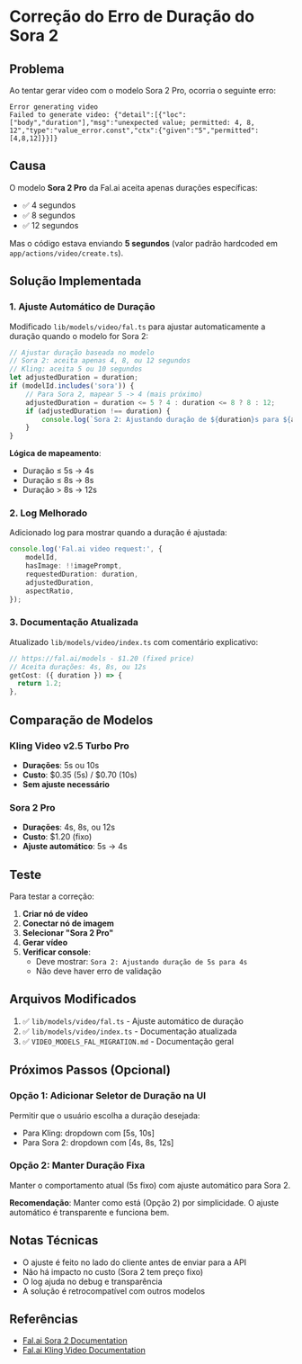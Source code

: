 # Correção do Erro de Duração do Sora 2

## Problema

Ao tentar gerar vídeo com o modelo Sora 2 Pro, ocorria o seguinte erro:

```
Error generating video
Failed to generate video: {"detail":[{"loc":["body","duration"],"msg":"unexpected value; permitted: 4, 8, 12","type":"value_error.const","ctx":{"given":"5","permitted":[4,8,12]}}]}
```

## Causa

O modelo **Sora 2 Pro** da Fal.ai aceita apenas durações específicas:
- ✅ 4 segundos
- ✅ 8 segundos  
- ✅ 12 segundos

Mas o código estava enviando **5 segundos** (valor padrão hardcoded em `app/actions/video/create.ts`).

## Solução Implementada

### 1. Ajuste Automático de Duração

Modificado `lib/models/video/fal.ts` para ajustar automaticamente a duração quando o modelo for Sora 2:

```typescript
// Ajustar duração baseada no modelo
// Sora 2: aceita apenas 4, 8, ou 12 segundos
// Kling: aceita 5 ou 10 segundos
let adjustedDuration = duration;
if (modelId.includes('sora')) {
    // Para Sora 2, mapear 5 -> 4 (mais próximo)
    adjustedDuration = duration <= 5 ? 4 : duration <= 8 ? 8 : 12;
    if (adjustedDuration !== duration) {
        console.log(`Sora 2: Ajustando duração de ${duration}s para ${adjustedDuration}s (valores aceitos: 4, 8, 12)`);
    }
}
```

**Lógica de mapeamento**:
- Duração ≤ 5s → 4s
- Duração ≤ 8s → 8s
- Duração > 8s → 12s

### 2. Log Melhorado

Adicionado log para mostrar quando a duração é ajustada:

```typescript
console.log('Fal.ai video request:', {
    modelId,
    hasImage: !!imagePrompt,
    requestedDuration: duration,
    adjustedDuration,
    aspectRatio,
});
```

### 3. Documentação Atualizada

Atualizado `lib/models/video/index.ts` com comentário explicativo:

```typescript
// https://fal.ai/models - $1.20 (fixed price)
// Aceita durações: 4s, 8s, ou 12s
getCost: ({ duration }) => {
  return 1.2;
},
```

## Comparação de Modelos

### Kling Video v2.5 Turbo Pro
- **Durações**: 5s ou 10s
- **Custo**: $0.35 (5s) / $0.70 (10s)
- **Sem ajuste necessário**

### Sora 2 Pro
- **Durações**: 4s, 8s, ou 12s
- **Custo**: $1.20 (fixo)
- **Ajuste automático**: 5s → 4s

## Teste

Para testar a correção:

1. **Criar nó de vídeo**
2. **Conectar nó de imagem**
3. **Selecionar "Sora 2 Pro"**
4. **Gerar vídeo**
5. **Verificar console**:
   - Deve mostrar: `Sora 2: Ajustando duração de 5s para 4s`
   - Não deve haver erro de validação

## Arquivos Modificados

1. ✅ `lib/models/video/fal.ts` - Ajuste automático de duração
2. ✅ `lib/models/video/index.ts` - Documentação atualizada
3. ✅ `VIDEO_MODELS_FAL_MIGRATION.md` - Documentação geral

## Próximos Passos (Opcional)

### Opção 1: Adicionar Seletor de Duração na UI
Permitir que o usuário escolha a duração desejada:
- Para Kling: dropdown com [5s, 10s]
- Para Sora 2: dropdown com [4s, 8s, 12s]

### Opção 2: Manter Duração Fixa
Manter o comportamento atual (5s fixo) com ajuste automático para Sora 2.

**Recomendação**: Manter como está (Opção 2) por simplicidade. O ajuste automático é transparente e funciona bem.

## Notas Técnicas

- O ajuste é feito no lado do cliente antes de enviar para a API
- Não há impacto no custo (Sora 2 tem preço fixo)
- O log ajuda no debug e transparência
- A solução é retrocompatível com outros modelos

## Referências

- [Fal.ai Sora 2 Documentation](https://fal.ai/models/fal-ai/sora-2)
- [Fal.ai Kling Video Documentation](https://fal.ai/models/fal-ai/kling-video)
